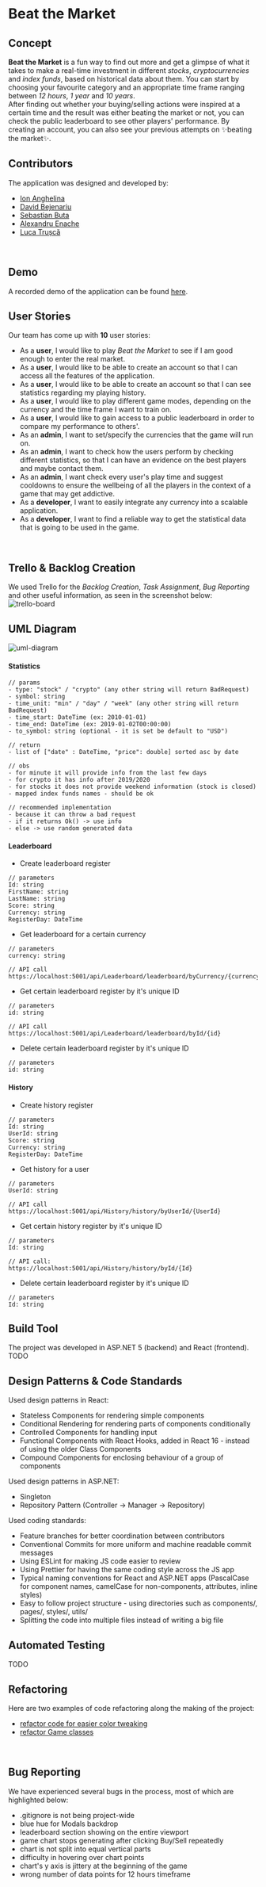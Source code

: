 # Beat the Market
## Concept
**Beat the Market** is a fun way to find out more and get a glimpse of what it takes to make a real-time investment in different *stocks*, *cryptocurrencies* and *index funds*, based on historical data about them. You can start by choosing your favourite category and an appropriate time frame ranging between *12 hours*, *1 year* and *10 years*.<br/>
After finding out whether your buying/selling actions were inspired at a certain time and the result was either beating the market or not, you can check the public leaderboard to see other players' performance. By creating an account, you can also see your previous attempts on ✨beating the market✨.
<br>

## Contributors
The application was designed and developed by:
- [Ion Anghelina](https://github.com/IonutAnghelina)
- [David Bejenariu](https://github.com/davidbejenariu)
- [Sebastian Buta](https://github.com/butasebi)
- [Alexandru Enache](https://github.com/Alex18mai)
- [Luca Trușcă](https://github.com/Luca1152)
<br>

## Demo
A recorded demo of the application can be found [here]().
<br>

## User Stories
Our team has come up with **10** user stories:
* As a **user**, I would like to play *Beat the Market* to see if I am good enough to enter the real market.
* As a **user**, I would like to be able to create an account so that I can access all the features of the application.
* As a **user**, I would like to be able to create an account so that I can see statistics regarding my playing history.
* As a **user**, I would like to play different game modes, depending on the currency and the time frame I want to train on.
* As a **user**, I would like to gain access to a public leaderboard in order to compare my performance to others'.
* As an **admin**, I want to set/specify the currencies that the game will run on.
* As an **admin**, I want to check how the users perform by checking different statistics, so that I can have an evidence on the best players and maybe contact them.
* As an **admin**, I want check every user's play time and suggest cooldowns to ensure the wellbeing of all the players in the context of a game that may get addictive.
* As a **developer**, I want to easily integrate any currency into a scalable application.
* As a **developer**, I want to find a reliable way to get the statistical data that is going to be used in the game.
<br>

## Trello & Backlog Creation
We used Trello for the *Backlog Creation*, *Task Assignment*, *Bug Reporting* and other useful information, as seen in the screenshot below:
<br>
![trello-board](https://github.com/butasebi/CryptoAnalyser/blob/main/trello-board.png)
<br>

## UML Diagram
![uml-diagram](https://github.com/butasebi/CryptoAnalyser/blob/main/uml-diagram.png)
<br>
#### Statistics
```
// params
- type: "stock" / "crypto" (any other string will return BadRequest)
- symbol: string
- time_unit: "min" / "day" / "week" (any other string will return BadRequest) 
- time_start: DateTime (ex: 2010-01-01)
- time_end: DateTime (ex: 2019-01-02T00:00:00)
- to_symbol: string (optional - it is set be default to "USD")

// return
- list of ["date" : DateTime, "price": double] sorted asc by date

// obs
- for minute it will provide info from the last few days
- for crypto it has info after 2019/2020
- for stocks it does not provide weekend information (stock is closed)
- mapped index funds names - should be ok

// recommended implementation
- because it can throw a bad request
- if it returns Ok() -> use info
- else -> use random generated data
```

#### Leaderboard
* Create leaderboard register
```
// parameters
Id: string
FirstName: string
LastName: string
Score: string
Currency: string
RegisterDay: DateTime
```

* Get leaderboard for a certain currency
```
// parameters
currency: string
```
```
// API call
https://localhost:5001/api/Leaderboard/leaderboard/byCurrency/{currency}
```

* Get certain leaderboard register by it's unique ID
```
// parameters
id: string
```
```
// API call
https://localhost:5001/api/Leaderboard/leaderboard/byId/{id}
```
* Delete certain leaderboard register by it's unique ID
```
// parameters
id: string
```

#### History

* Create history register
```
// parameters
Id: string
UserId: string
Score: string
Currency: string
RegisterDay: DateTime
```

* Get history for a user
```
// parameters
UserId: string

// API call
https://localhost:5001/api/History/history/byUserId/{UserId}
```

* Get certain history register by it's unique ID
```
// parameters
Id: string

// API call:
https://localhost:5001/api/History/history/byId/{Id}
```
* Delete certain leaderboard register by it's unique ID
```
// parameters
Id: string
```
## Build Tool
The project was developed in ASP.NET 5 (backend) and React (frontend). TODO
<br>

## Design Patterns & Code Standards
Used design patterns in React:
- Stateless Components for rendering simple components
- Conditional Rendering for rendering parts of components conditionally
- Controlled Components for handling input
- Functional Components with React Hooks, added in React 16 - instead of using the older Class Components
- Compound Components for enclosing behaviour of a group of components

Used design patterns in ASP.NET:
* Singleton
* Repository Pattern (Controller -> Manager -> Repository)

Used coding standards:
- Feature branches for better coordination between contributors
- Conventional Commits for more uniform and machine readable commit messages
- Using ESLint for making JS code easier to review
- Using Prettier for having the same coding style across the JS app
- Typical naming conventions for React and ASP.NET apps (PascalCase for component names, camelCase for non-components, attributes, inline styles)
- Easy to follow project structure - using directories such as components/, pages/, styles/, utils/
- Splitting the code into multiple files instead of writing a big file

## Automated Testing
TODO
<br>

## Refactoring
Here are two examples of code refactoring along the making of the project:
* [refactor code for easier color tweaking](https://github.com/butasebi/CryptoAnalyser/commit/277eab5a62e08e8554e484b045428969f5992949)
* [refactor Game classes](https://github.com/butasebi/CryptoAnalyser/commit/3bf6bd62662ab9ec9d2388f3e1d00b6ebb474829)
<br>

## Bug Reporting
We have experienced several bugs in the process, most of which are highlighted below:
* .gitignore is not being project-wide
* blue hue for Modals backdrop
* leaderboard section showing on the entire viewport
* game chart stops generating after clicking Buy/Sell repeatedly
* chart is not split into equal vertical parts
* difficulty in hovering over chart points
* chart's y axis is jittery at the beginning of the game
* wrong number of data points for 12 hours timeframe
